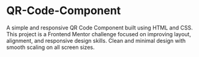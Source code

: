 # QR-Code-Component
A simple and responsive QR Code Component built using HTML and CSS. This project is a Frontend Mentor challenge focused on improving layout, alignment, and responsive design skills. Clean and minimal design with smooth scaling on all screen sizes.

